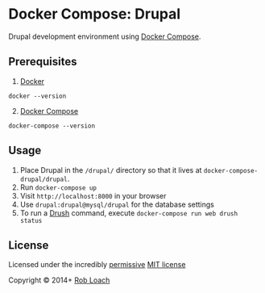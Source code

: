 # Docker Compose: Drupal

Drupal development environment using [Docker Compose](https://docs.docker.com/compose/).


## Prerequisites

1. [Docker](http://docker.com)
  ```
  docker --version
  ```
2. [Docker Compose](https://docs.docker.com/compose/)
  ```
  docker-compose --version
  ```


## Usage

1. Place Drupal in the `/drupal/` directory so that it lives at `docker-compose-drupal/drupal`.
2. Run `docker-compose up`
3. Visit `http://localhost:8000` in your browser
4. Use `drupal:drupal@mysql/drupal` for the database settings
5. To run a [Drush](http://drush.org) command, execute `docker-compose run web drush status`

## License

Licensed under the incredibly [permissive](http://en.wikipedia.org/wiki/Permissive_free_software_licence) [MIT license](http://creativecommons.org/licenses/MIT/)

Copyright &copy; 2014+ [Rob Loach](http://robloach.net)
